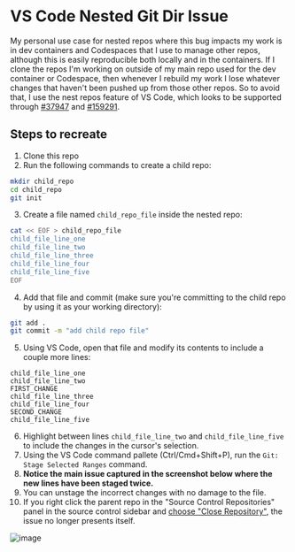 # VS Code Nested Git Dir Issue

My personal use case for nested repos where this bug impacts my work is in dev containers and Codespaces that I use to manage other repos, although this is easily reproducible both locally and in the containers. If I clone the repos I'm working on outside of my main repo used for the dev container or Codespace, then whenever I rebuild my work I lose whatever changes that haven't been pushed up from those other repos. So to avoid that, I use the nest repos feature of VS Code, which looks to be supported through [#37947](https://github.com/microsoft/vscode/issues/37947) and [#159291](https://github.com/microsoft/vscode/pull/159291).

## Steps to recreate

1. Clone this repo
2. Run the following commands to create a child repo:

```bash
mkdir child_repo
cd child_repo
git init
```

3. Create a file named `child_repo_file` inside the nested repo:

```bash
cat << EOF > child_repo_file
child_file_line_one
child_file_line_two
child_file_line_three
child_file_line_four
child_file_line_five
EOF
```

4. Add that file and commit (make sure you're committing to the child repo
   by using it as your working directory):

```bash
git add .
git commit -m "add child repo file"
```

5. Using VS Code, open that file and modify its contents to include a couple
   more lines:

```
child_file_line_one
child_file_line_two
FIRST_CHANGE
child_file_line_three
child_file_line_four
SECOND_CHANGE
child_file_line_five
```

6. Highlight between lines `child_file_line_two` and `child_file_line_five` to include the changes in the cursor's selection.
7. Using the VS Code command pallete (Ctrl/Cmd+Shift+P), run the `Git: Stage
   Selected Ranges` command.
8. **Notice the main issue captured in the screenshot below where the new lines have been staged twice.**
9. You can unstage the incorrect changes with no damage to the file.
10. If you right click the parent repo in the "Source Control Repositories" panel in the source control sidebar and [choose "Close Repository"](https://github.com/microsoft/vscode/assets/9263640/1c01b513-f059-4f67-a8be-91b3f28dab88), the issue no longer presents itself.

![image](https://github.com/microsoft/vscode/assets/9263640/cf07cd80-0e13-4fc4-b3f3-7cf8cdf82c09)
